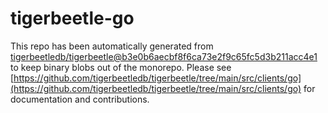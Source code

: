 # tigerbeetle-go
This repo has been automatically generated from [tigerbeetledb/tigerbeetle@b3e0b6aecbf8f6ca73e2f9c65fc5d3b211acc4e1](https://github.com/tigerbeetledb/tigerbeetle/commit/b3e0b6aecbf8f6ca73e2f9c65fc5d3b211acc4e1) to keep binary blobs out of the monorepo. Please see [https://github.com/tigerbeetledb/tigerbeetle/tree/main/src/clients/go](https://github.com/tigerbeetledb/tigerbeetle/tree/main/src/clients/go) for documentation and contributions.
